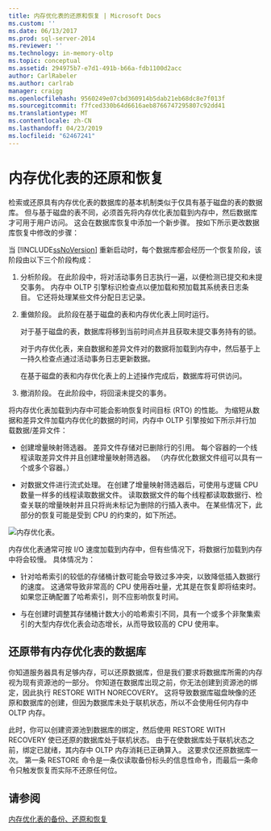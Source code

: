 ```yaml
---
title: 内存优化表的还原和恢复 | Microsoft Docs
ms.custom: ''
ms.date: 06/13/2017
ms.prod: sql-server-2014
ms.reviewer: ''
ms.technology: in-memory-oltp
ms.topic: conceptual
ms.assetid: 294975b7-e7d1-491b-b66a-fdb1100d2acc
author: CarlRabeler
ms.author: carlrab
manager: craigg
ms.openlocfilehash: 9560249e07cbd360914b5dab21eb68dc8e7f013f
ms.sourcegitcommit: f7fced330b64d6616aeb8766747295807c92dd41
ms.translationtype: MT
ms.contentlocale: zh-CN
ms.lasthandoff: 04/23/2019
ms.locfileid: "62467241"
---
```

# <a name="restore-and-recovery-of-memory-optimized-tables"></a>内存优化表的还原和恢复
  检索或还原具有内存优化表的数据库的基本机制类似于仅具有基于磁盘的表的数据库。 但与基于磁盘的表不同，必须首先将内存优化表加载到内存中，然后数据库才可用于用户访问。 这会在数据库恢复中添加一个新步骤。 按如下所示更改数据库恢复中修改的步骤：  
  
 当 [!INCLUDE[ssNoVersion](../../includes/ssnoversion-md.md)] 重新启动时，每个数据库都会经历一个恢复阶段，该阶段由以下三个阶段构成：  
  
1.  分析阶段。 在此阶段中，将对活动事务日志执行一遍，以便检测已提交和未提交事务。 内存中 OLTP 引擎标识检查点以便加载和预加载其系统表日志条目。 它还将处理某些文件分配日志记录。  
  
2.  重做阶段。 此阶段在基于磁盘的表和内存优化表上同时运行。  
  
     对于基于磁盘的表，数据库将移到当前时间点并且获取未提交事务持有的锁。  
  
     对于内存优化表，来自数据和差异文件对的数据将加载到内存中，然后基于上一持久检查点通过活动事务日志更新数据。  
  
     在基于磁盘的表和内存优化表上的上述操作完成后，数据库将可供访问。  
  
3.  撤消阶段。 在此阶段中，将回滚未提交的事务。  
  
 将内存优化表加载到内存中可能会影响恢复时间目标 (RTO) 的性能。 为缩短从数据和差异文件加载内存优化的数据的时间，内存中 OLTP 引擎按如下所示并行加载数据/差异文件：  
  
-   创建增量映射筛选器。 差异文件存储对已删除行的引用。 每个容器的一个线程读取差异文件并且创建增量映射筛选器。 （内存优化数据文件组可以具有一个或多个容器。）  
  
-   对数据文件进行流式处理。  在创建了增量映射筛选器后，可使用与逻辑 CPU 数量一样多的线程读取数据文件。 读取数据文件的每个线程都读取数据行、检查关联的增量映射并且只将尚未标记为删除的行插入表中。 在某些情况下，此部分的恢复可能是受到 CPU 的约束的，如下所述。  
  
 ![内存优化表。](../../database-engine/media/memory-optimized-tables.gif "内存优化表。")  
  
 内存优化表通常可按 I/O 速度加载到内存中，但有些情况下，将数据行加载到内存中将会较慢。 具体情况为：  
  
-   针对哈希索引的较低的存储桶计数可能会导致过多冲突，以致降低插入数据行的速度。 这通常导致非常高的 CPU 使用吞吐量，尤其是在恢复即将结束时。 如果您正确配置了哈希索引，则不应影响恢复时间。  
  
-   与在创建时调整其存储桶计数大小的哈希索引不同，具有一个或多个非聚集索引的大型内存优化表会动态增长，从而导致较高的 CPU 使用率。  
  
## <a name="restoring-a-database-with-memory-optimized-tables"></a>还原带有内存优化表的数据库  
 你知道服务器具有足够内存，可以还原数据库，但是我们要求将数据库所需的内存视为现有资源池的一部分。  你知道在数据库出现之前，你无法创建到资源池的绑定，因此执行 RESTORE WITH NORECOVERY。  这将导致数据库磁盘映像的还原和数据库的创建，但因为数据库未处于联机状态，所以不会使用任何内存中 OLTP 内存。  
  
 此时，你可以创建资源池到数据库的绑定，然后使用 RESTORE WITH RECOVERY 使已还原的数据库处于联机状态。  由于在使数据库处于联机状态之前，绑定已就绪，其内存中 OLTP 内存消耗已正确算入。 这要求仅还原数据库一次。 第一条 RESTORE 命令是一条仅读取备份标头的信息性命令，而最后一条命令只触发恢复而实际不还原任何位。  
  
## <a name="see-also"></a>请参阅  
 [内存优化表的备份、还原和恢复](memory-optimized-tables.md)  
  
  
